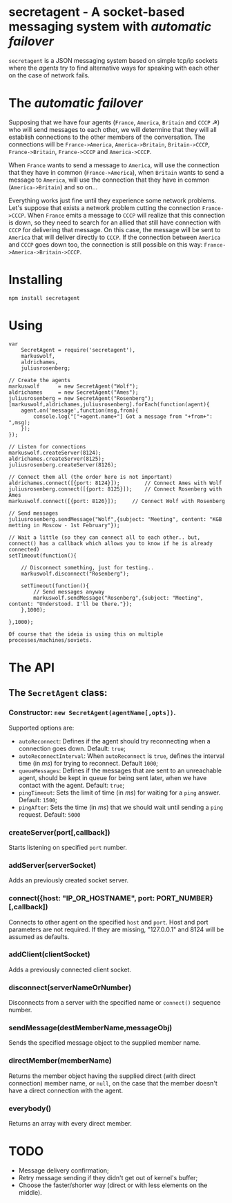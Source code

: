 # secretagent - A socket-based messaging system with *automatic failover*

`secretagent` is a JSON messaging system based on simple tcp/ip sockets where the *agents* try to find alternative ways for speaking with each other on the case of network fails.

# The *automatic failover*

Supposing that we have four agents (`France`, `America`, `Britain` and `CCCP` ☭) who will send messages to each other, we will determine that they will all establish connections to the other members of the conversation.
The connections will be `France->America`, `America->Britain`, `Britain->CCCP`, `France->Britain`, `France->CCCP` and `America->CCCP`.

When `France` wants to send a message to `America`, will use the connection that they have in common (`France->America`), when `Britain` wants to send a message to `America`, will use the connection that they have in common (`America->Britain`) and so on...

Everything works just fine until they experience some network problems. Let's suppose that exists a network problem cutting the connection `France->CCCP`. When `France` emits a message to `CCCP` will realize that this connection is down, so they need to search for an allied that still have connection with `CCCP` for delivering that message. On this case, the message will be sent to `America` that will deliver directly to `CCCP`. If the connection between `America` and `CCCP` goes down too, the connection is still possible on this way: `France->America->Britain->CCCP`.

# Installing

	npm install secretagent

# Using

	var
		SecretAgent = require('secretagent'),
		markuswolf,
		aldrichames,
		juliusrosenberg;

	// Create the agents
	markuswolf      = new SecretAgent("Wolf");
	aldrichames     = new SecretAgent("Ames");
	juliusrosenberg = new SecretAgent("Rosenberg");
	[markuswolf,aldrichames,juliusrosenberg].forEach(function(agent){
		agent.on('message',function(msg,from){
			console.log("["+agent.name+"] Got a message from "+from+": ",msg);
		});
	});

	// Listen for connections
	markuswolf.createServer(8124);
	aldrichames.createServer(8125);
	juliusrosenberg.createServer(8126);

	// Connect them all (the order here is not important)
	aldrichames.connect([{port: 8124}]);		// Connect Ames with Wolf
	juliusrosenberg.connect([{port: 8125}]);	// Connect Rosenberg with Ames
	markuswolf.connect([{port: 8126}]);		// Connect Wolf with Rosenberg

	// Send messages
	juliusrosenberg.sendMessage("Wolf",{subject: "Meeting", content: "KGB metting in Moscow - 1st February"});

	// Wait a little (so they can connect all to each other.. but, connect() has a callback which allows you to know if he is already connected)
	setTimeout(function(){

		// Disconnect something, just for testing..
		markuswolf.disconnect("Rosenberg");

		setTimeout(function(){
			// Send messages anyway
			markuswolf.sendMessage("Rosenberg",{subject: "Meeting", content: "Understood. I'll be there."});
		},1000);

	},1000);

	Of course that the ideia is using this on multiple processes/machines/soviets.

# The API

## The `SecretAgent` class:

### Constructor: `new SecretAgent(agentName[,opts])`.

Supported options are:

- `autoReconnect`: Defines if the agent should try reconnecting when a connection goes down. Default: `true`;
- `autoReconnectInterval`: When `autoReconnect` is `true`, defines the interval time (in *ms*) for trying to reconnect. Default `1000`;
- `queueMessages`: Defines if the messages that are sent to an unreachable agent, should be kept in queue for being sent later, when we have contact with the agent. Default: `true`;
- `pingTimeout`: Sets the limit of time (in *ms*) for waiting for a `ping` answer. Default: `1500`;
- `pingAfter`: Sets the time (in *ms*) that we should wait until sending a `ping` request. Default: `5000`

### createServer(port[,callback])

Starts listening on specified `port` number.

### addServer(serverSocket)

Adds an previously created socket server.

### connect({host: "IP_OR_HOSTNAME", port: PORT_NUMBER}[,callback])

Connects to other agent on the specified `host` and `port`. Host and port parameters are not required. If they are missing, "127.0.0.1" and 8124 will be assumed as defaults.

### addClient(clientSocket)

Adds a previously connected client socket.

### disconnect(serverNameOrNumber)

Disconnects from a server with the specified name or `connect()` sequence number.

### sendMessage(destMemberName,messageObj)

Sends the specified message object to the supplied member name.

### directMember(memberName)

Returns the member object having the supplied direct (with direct connection) member name, or `null`, on the case that the member doesn't have a direct connection with the agent.

### everybody()

Returns an array with every direct member.


# TODO

- Message delivery confirmation;
- Retry message sending if they didn't get out of kernel's buffer;
- Choose the faster/shorter way (direct or with less elements on the middle).